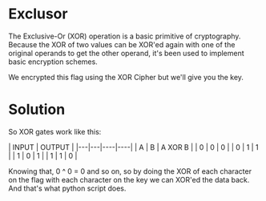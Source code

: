 # Exclusor
The Exclusive-Or (XOR) operation is a basic primitive of cryptography. Because the XOR of two values can be XOR'ed again with one of the original operands to get the other operand, it's been used to implement basic encryption schemes.

We encrypted this flag using the XOR Cipher but we'll give you the key.

# Solution
So XOR gates work like this:

| INPUT | OUTPUT  |
|---|---|----|----|
| A | B | A XOR B |
| 0 | 0 |    0    |
| 0 | 1 |    1    |
| 1 | 0 |    1    |
| 1 | 1 |    0    |

Knowing that, 0 ^ 0 = 0 and so on, so by doing the XOR of each character on the flag with each character on the key we can XOR'ed the data back. And that's what python script does.
